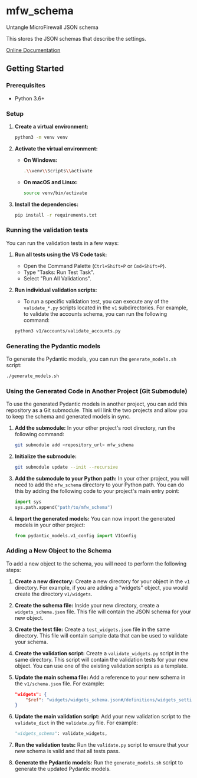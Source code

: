 # mfw_schema
Untangle MicroFirewall JSON schema

This stores the JSON schemas that describe the settings.

[Online Documentation](https://microfirewall.readthedocs.io/en/latest/?)

## Getting Started

### Prerequisites

- Python 3.6+

### Setup

1.  **Create a virtual environment:**

    ```bash
    python3 -m venv venv
    ```

2.  **Activate the virtual environment:**

    -   **On Windows:**

        ```bash
        .\\venv\\Scripts\\activate
        ```

    -   **On macOS and Linux:**

        ```bash
        source venv/bin/activate
        ```

3.  **Install the dependencies:**

    ```bash
    pip install -r requirements.txt
    ```

### Running the validation tests

You can run the validation tests in a few ways:

1.  **Run all tests using the VS Code task:**
    -   Open the Command Palette (`Ctrl+Shift+P` or `Cmd+Shift+P`).
    -   Type "Tasks: Run Test Task".
    -   Select "Run All Validations".

2.  **Run individual validation scripts:**
    -   To run a specific validation test, you can execute any of the `validate_*.py` scripts located in the `v1` subdirectories. For example, to validate the accounts schema, you can run the following command:

    ```bash
    python3 v1/accounts/validate_accounts.py
    ```

### Generating the Pydantic models

To generate the Pydantic models, you can run the `generate_models.sh` script:

```bash
./generate_models.sh
```

### Using the Generated Code in Another Project (Git Submodule)

To use the generated Pydantic models in another project, you can add this repository as a Git submodule. This will link the two projects and allow you to keep the schema and generated models in sync.

1.  **Add the submodule:** In your other project's root directory, run the following command:

    ```bash
    git submodule add <repository_url> mfw_schema
    ```

2.  **Initialize the submodule:**

    ```bash
    git submodule update --init --recursive
    ```

3.  **Add the submodule to your Python path:** In your other project, you will need to add the `mfw_schema` directory to your Python path. You can do this by adding the following code to your project's main entry point:

    ```python
    import sys
    sys.path.append("path/to/mfw_schema")
    ```

4.  **Import the generated models:** You can now import the generated models in your other project:

    ```python
    from pydantic_models.v1_config import V1Config
    ```

### Adding a New Object to the Schema

To add a new object to the schema, you will need to perform the following steps:

1.  **Create a new directory:** Create a new directory for your object in the `v1` directory. For example, if you are adding a "widgets" object, you would create the directory `v1/widgets`.

2.  **Create the schema file:** Inside your new directory, create a `widgets_schema.json` file. This file will contain the JSON schema for your new object.

3.  **Create the test file:** Create a `test_widgets.json` file in the same directory. This file will contain sample data that can be used to validate your schema.

4.  **Create the validation script:** Create a `validate_widgets.py` script in the same directory. This script will contain the validation tests for your new object. You can use one of the existing validation scripts as a template.

5.  **Update the main schema file:** Add a reference to your new schema in the `v1/schema.json` file. For example:

    ```json
    "widgets": {
        "$ref": "widgets/widgets_schema.json#/definitions/widgets_settings"
    }
    ```

6.  **Update the main validation script:** Add your new validation script to the `validate_dict` in the `validate.py` file. For example:

    ```python
    "widgets_schema": validate_widgets,
    ```

7.  **Run the validation tests:** Run the `validate.py` script to ensure that your new schema is valid and that all tests pass.

8.  **Generate the Pydantic models:** Run the `generate_models.sh` script to generate the updated Pydantic models.

